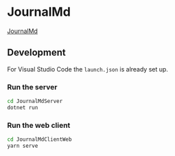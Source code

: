 # JournalMd

[JournalMd](https://www.journal-md.com/)

## Development

For Visual Studio Code the `launch.json` is already set up.

### Run the server

```sh
cd JournalMdServer
dotnet run
```

### Run the web client

```sh
cd JournalMdClientWeb
yarn serve
```
